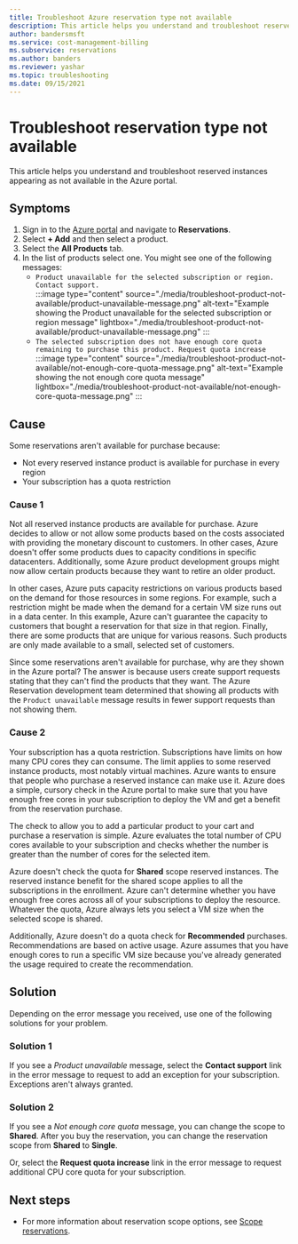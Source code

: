 ```yaml
---
title: Troubleshoot Azure reservation type not available
description: This article helps you understand and troubleshoot reserved instances appearing as not available in the Azure portal.
author: bandersmsft
ms.service: cost-management-billing
ms.subservice: reservations
ms.author: banders
ms.reviewer: yashar
ms.topic: troubleshooting
ms.date: 09/15/2021
---
```


# Troubleshoot reservation type not available

This article helps you understand and troubleshoot reserved instances appearing as not available in the Azure portal.

## Symptoms

1. Sign in to the [Azure portal](https://portal.azure.com/) and navigate to **Reservations**.
2. Select **+ Add** and then select a product.
3. Select the **All Products** tab.
4. In the list of products select one. You might see one of the following messages:
    - `Product unavailable for the selected subscription or region. Contact support.`  
        :::image type="content" source="./media/troubleshoot-product-not-available/product-unavailable-message.png" alt-text="Example showing the Product unavailable for the selected subscription or region message" lightbox="./media/troubleshoot-product-not-available/product-unavailable-message.png" :::
    - `The selected subscription does not have enough core quota remaining to purchase this product. Request quota increase`  
        :::image type="content" source="./media/troubleshoot-product-not-available/not-enough-core-quota-message.png" alt-text="Example showing the not enough core quota message" lightbox="./media/troubleshoot-product-not-available/not-enough-core-quota-message.png" :::

## Cause

Some reservations aren't available for purchase because:

- Not every reserved instance product is available for purchase in every region
- Your subscription has a quota restriction

### Cause 1

Not all reserved instance products are available for purchase. Azure decides to allow or not allow some products based on the costs associated with providing the monetary discount to customers. In other cases, Azure doesn't offer some products dues to capacity conditions in specific datacenters. Additionally, some Azure product development groups might now allow certain products because they want to retire an older product.

In other cases, Azure puts capacity restrictions on various products based on the demand for those resources in some regions. For example, such a restriction might be made when the demand for a certain VM size runs out in a data center. In this example, Azure can't guarantee the capacity to customers that bought a reservation for that size in that region. Finally, there are some products that are unique for various reasons. Such products are only made available to a small, selected set of customers.

Since some reservations aren't available for purchase, why are they shown in the Azure portal? The answer is because users create support requests stating that they can't find the products that they want. The Azure Reservation development team determined that showing all products with the `Product unavailable` message results in fewer support requests than not showing them.

### Cause 2

Your subscription has a quota restriction. Subscriptions have limits on how many CPU cores they can consume. The limit applies to some reserved instance products, most notably virtual machines. Azure wants to ensure that people who purchase a reserved instance can make use it. Azure does a simple, cursory check in the Azure portal to make sure that you have enough free cores in your subscription to deploy the VM and get a benefit from the reservation purchase.

The check to allow you to add a particular product to your cart and purchase a reservation is simple. Azure evaluates the total number of CPU cores available to your subscription and checks whether the number is greater than the number of cores for the selected item.

Azure doesn't check the quota for **Shared** scope reserved instances. The reserved instance benefit for the shared scope applies to all the subscriptions in the enrollment. Azure can't determine whether you have enough free cores across all of your subscriptions to deploy the resource. Whatever the quota, Azure always lets you select a VM size when the selected scope is shared.

Additionally, Azure doesn't do a quota check for **Recommended** purchases. Recommendations are based on active usage. Azure assumes that you have enough cores to run a specific VM size because you've already generated the usage required to create the recommendation.

## Solution

Depending on the error message you received, use one of the following solutions for your problem.

### Solution 1

If you see a _Product unavailable_ message, select the **Contact support** link in the error message to request to add an exception for your subscription. Exceptions aren't always granted.

### Solution 2

If you see a _Not enough core quota_ message, you can change the scope to **Shared**. After you buy the reservation, you can change the reservation scope from **Shared** to **Single**.

Or, select the **Request quota increase** link in the error message to request additional CPU core quota for your subscription.

## Next steps

- For more information about reservation scope options, see [Scope reservations](prepare-buy-reservation.md#scope-reservations).